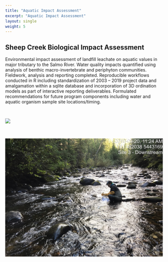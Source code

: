 ```yaml
---
title: "Aquatic Impact Assessment"
excerpt: "Aquatic Impact Assessment"
layout: single
weight: 5
---
```


## Sheep Creek Biological Impact Assessment
Environmental impact assessment of landfill leachate on aquatic values in major tributary to the Salmo River. Water quality impacts quantified using analysis of benthic macro-invertebrate and periphyton communities.  Fieldwork, analysis and reporting completed. Reproducible workflows conducted in R including standardization of 2003 – 2019 project data and amalgamation within a sqlite database and incorporation of 3D ordination models as part of interactive reporting deliverables. Formulated recommendations for future program components including water and aquatic organism sample site locations/timing. 


<br>

![](overview_zoomed_out.png)

<br>

![](IMG_0796_benthic.JPG)







